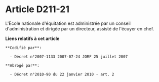 # Article D211-21

L'Ecole nationale d'équitation est administrée par un conseil d'administration et dirigée par un directeur, assisté de
l'écuyer en chef.

**Liens relatifs à cet article**

	**Codifié par**:

	  - Décret n°2007-1133 2007-07-24 JORF 25 juillet 2007

	**Abrogé par**:

	  - Décret n°2010-90 du 22 janvier 2010 - art. 2
